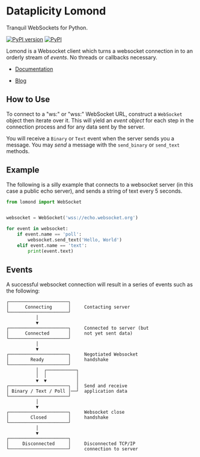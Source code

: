 # Dataplicity Lomond

Tranquil WebSockets for Python.

[![PyPI version](https://badge.fury.io/py/fs.svg)](https://pypi.org/project/lomond/)
[![PyPI](https://img.shields.io/pypi/pyversions/lomond.svg)](https://pypi.org/project/lomond/)

Lomond is a Websocket client which turns a websocket connection in to
an orderly stream of _events_. No threads or callbacks necessary.

- [Documentation](https://lomond.readthedocs.io/)

- [Blog](https://www.willmcgugan.com/search/?s=lomond)

## How to Use

To connect to a "ws:" or "wss:" WebSocket URL, construct a `WebSocket` object then iterate over it. This will yield an _event object_ for each step in the connection process and for any data sent by the server.

You will receive a ``Binary`` or ``Text`` event when the server sends you a message.
You may _send_ a message with the ``send_binary`` or ``send_text`` methods.

## Example

The following is a silly example that connects to a websocket server
(in this case a public echo server), and sends a string of text
every 5 seconds.


```python
from lomond import WebSocket


websocket = WebSocket('wss://echo.websocket.org')

for event in websocket:
    if event.name == 'poll':
        websocket.send_text('Hello, World')
    elif event.name == 'text':
        print(event.text)
```


## Events

A successful websocket connection will result in a series of events
such as the following:

```
┌──────────────────────┐
│      Connecting      │     Contacting server
└──────────────────────┘
           │
           ▼
┌──────────────────────┐     Connected to server (but
│      Connected       │     not yet sent data)
└──────────────────────┘
           │
           ▼
┌──────────────────────┐     Negotiated Websocket
│        Ready         │     handshake
└──────────────────────┘
           │  ┌───────────┐
           │  │           │
           ▼  ▼           │
┌──────────────────────┐  │  Send and receive
│ Binary / Text / Poll │──┘  application data
└──────────────────────┘
           │
           ▼
┌──────────────────────┐     Websocket close
│        Closed        │     handshake
└──────────────────────┘
           │
           ▼
┌──────────────────────┐
│     Disconnected     │     Disconnected TCP/IP
└──────────────────────┘     connection to server
```
